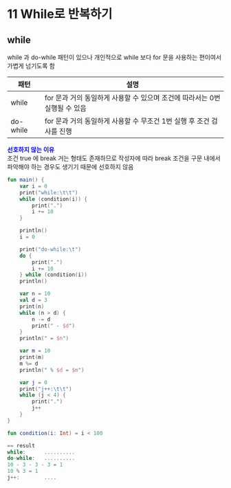# 11 While로 반복하기

## while
while 과 do-while 패턴이 있으나 개인적으로 while 보다 for 문을 사용하는 편이여서 가볍게 넘기도록 함  

| 패턴       | 설명                                            |
|----------|-----------------------------------------------|
| while    | for 문과 거의 동일하게 사용할 수 있으며 조건에 따라서는 0번 실행될 수 있음 |
| do-while | for 문과 거의 동일하게 사용할 수 무조건 1번 실행 후 조건 검사를 진행    |

<span style="color:blue;"><b>선호하지 않는 이유</b></span>  
조건 true 에 break 거는 형태도 존재하므로 작성자에 따라 break 조건을 구문 내에서 파악해야 하는 경우도 생기기 때문에 선호하지 않음</b></span>

```kotlin
fun main() {
    var i = 0
    print("while:\t\t")
    while (condition(i)) {
        print(".")
        i += 10
    }

    println()
    i = 0

    print("do-while:\t")
    do {
        print(".")
        i += 10
    } while (condition(i))
    println()

    var n = 10
    val d = 3
    print(n)
    while (n > d) {
        n -= d
        print(" - $d")
    }
    println(" = $n")

    var m = 10
    print(m)
    m %= d
    println(" % $d = $m")

    var j = 0
    print("j++:\t\t")
    while (j < 4) {
        print(".")
        j++
    }
}

fun condition(i: Int) = i < 100

== result
while:		..........
do-while:	..........
10 - 3 - 3 - 3 = 1
10 % 3 = 1
j++:        ....
```